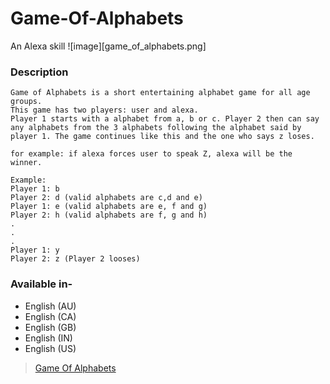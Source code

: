 # Game-Of-Alphabets
An Alexa skill
![image][game_of_alphabets.png]


### Description
```
Game of Alphabets is a short entertaining alphabet game for all age groups. 
This game has two players: user and alexa. 
Player 1 starts with a alphabet from a, b or c. Player 2 then can say any alphabets from the 3 alphabets following the alphabet said by player 1. The game continues like this and the one who says z loses. 

for example: if alexa forces user to speak Z, alexa will be the winner.

Example:
Player 1: b
Player 2: d (valid alphabets are c,d and e)
Player 1: e (valid alphabets are e, f and g)
Player 2: h (valid alphabets are f, g and h)
.
.
.
Player 1: y
Player 2: z (Player 2 looses)
```

### Available in-
- English (AU)
- English (CA)
- English (GB)
- English (IN)
- English (US)

>[Game Of Alphabets](https://www.amazon.in/Mohit-arora-Game-of-Alphabets/dp/B07J9Y4P8F/ref=sr_1_1?s=digital-skills&ie=UTF8&qid=1550774928&sr=1-1&keywords=game+of+alphabets>)
